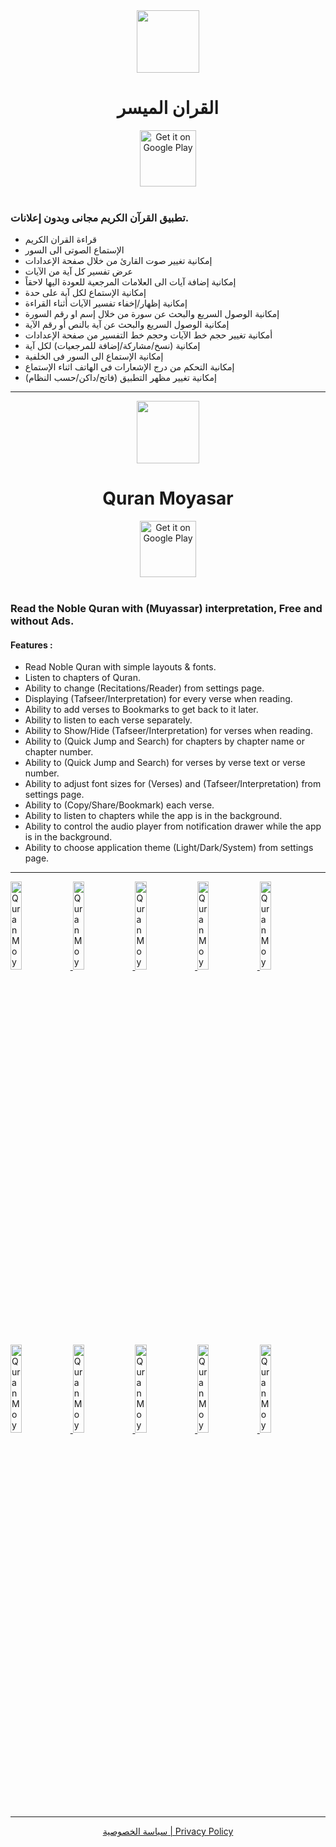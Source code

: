 <div align="center">
  <img src="https://user-images.githubusercontent.com/5399778/210307398-dedf8a3f-93a7-4b7c-ace5-081bfa7b75e4.png" width="100" height="100">
  <br>
  <h1>القران الميسر</h1>
</div>

<div align="center">
  <a href="https://play.google.com/store/apps/details?id=com.amrsubzero.quranmoyasar" target="_blank">
    <img alt="Get it on Google Play" height="90" style="max-width: 100%;" src="https://i.imgur.com/b7oxPbl.png" />
  </a>
 </div>

<br>

### تطبيق القرآن الكريم مجانى وبدون إعلانات.

- قراءة القران الكريم
- الإستماع الصوتى الى السور
- إمكانية تغيير صوت القارئ من خلال صفحة الإعدادات
- عرض تفسير كل آية من الآيات
- إمكانية إضافة آيات الى العلامات المرجعية للعودة اليها لاحقاً
- إمكانية الإستماع لكل آية على حدة
- إمكانية إظهار/إخفاء تفسير الآيات أثناء القراءة
- إمكانية الوصول السريع والبحث عن سورة من خلال إسم او رقم السورة
- إمكانية الوصول السريع والبحث عن آية بالنص أو رقم الآية
- أمكانية تغيير حجم خط الآيات وحجم خط التفسير من صفحة الإعدادات
- إمكانية (نسخ/مشاركة/إضافة للمرجعيات) لكل آية
- إمكانية الإستماع الى السور فى الخلفية
- إمكانية التحكم من درج الإشعارات فى الهاتف اثناء الإستماع
- إمكانية تغيير مظهر التطبيق (فاتح/داكن/حسب النظام)


---

<div align="center">
  <img src="https://user-images.githubusercontent.com/5399778/210307398-dedf8a3f-93a7-4b7c-ace5-081bfa7b75e4.png" width="100" height="100">
  <br>
  <h1>Quran Moyasar</h1>
</div>

<div align="center">
  <a href="https://play.google.com/store/apps/details?id=com.amrsubzero.quranmoyasar" target="_blank">
    <img alt="Get it on Google Play" height="90" style="max-width: 100%;" src="https://i.imgur.com/b7oxPbl.png" />
  </a>
 </div>

<br>

### Read the Noble Quran with (Muyassar) interpretation, Free and without Ads.

#### Features :

- Read Noble Quran with simple layouts & fonts.
- Listen to chapters of Quran.
- Ability to change (Recitations/Reader) from settings page.
- Displaying (Tafseer/Interpretation) for every verse when reading.
- Ability to add verses to Bookmarks to get back to it later.
- Ability to listen to each verse separately.
- Ability to Show/Hide (Tafseer/Interpretation) for verses when reading.
- Ability to (Quick Jump and Search) for chapters by chapter name or chapter number.
- Ability to (Quick Jump and Search) for verses by verse text or verse number.
- Ability to adjust font sizes for (Verses) and (Tafseer/Interpretation) from settings page.
- Ability to (Copy/Share/Bookmark) each verse.
- Ability to listen to chapters while the app is in the background.
- Ability to control the audio player from notification drawer while the app is in the background.
- Ability to choose application theme (Light/Dark/System) from settings page.

---
<a href="https://github.com/AmrSubZero/QuranMoyasar/assets/5399778/f22011da-9b29-43e8-8477-19a6486fc6ff" target="_blank">
  <img width="19%" src="https://github.com/AmrSubZero/QuranMoyasar/assets/5399778/f22011da-9b29-43e8-8477-19a6486fc6ff" alt="Quran Moyasar" />
</a>
<a href="https://github.com/AmrSubZero/QuranMoyasar/assets/5399778/81328470-22a2-4b5e-af0c-894872e934f0" target="_blank">
  <img width="19%" src="https://github.com/AmrSubZero/QuranMoyasar/assets/5399778/81328470-22a2-4b5e-af0c-894872e934f0" alt="Quran Moyasar" />
</a>
<a href="https://github.com/AmrSubZero/QuranMoyasar/assets/5399778/ed17de58-98f9-448d-9c98-890f27dd528f" target="_blank">
  <img width="19%" src="https://github.com/AmrSubZero/QuranMoyasar/assets/5399778/ed17de58-98f9-448d-9c98-890f27dd528f" alt="Quran Moyasar" />
</a>
<a href="https://github.com/AmrSubZero/QuranMoyasar/assets/5399778/5c94c448-da09-4410-a177-10e53726e549" target="_blank">
  <img width="19%" src="https://github.com/AmrSubZero/QuranMoyasar/assets/5399778/5c94c448-da09-4410-a177-10e53726e549" alt="Quran Moyasar" />
</a>
<a href="https://github.com/AmrSubZero/QuranMoyasar/assets/5399778/1fdeaaf2-9522-485c-b0ac-b9ccbc3bff8f" target="_blank">
  <img width="19%" src="https://github.com/AmrSubZero/QuranMoyasar/assets/5399778/1fdeaaf2-9522-485c-b0ac-b9ccbc3bff8f" alt="Quran Moyasar" />
</a>
<a href="https://github.com/AmrSubZero/QuranMoyasar/assets/5399778/f8afa7f7-f0c8-4194-98f1-b399a0e90469" target="_blank">
  <img width="19%" src="https://github.com/AmrSubZero/QuranMoyasar/assets/5399778/f8afa7f7-f0c8-4194-98f1-b399a0e90469" alt="Quran Moyasar" />
</a>
<a href="https://github.com/AmrSubZero/QuranMoyasar/assets/5399778/9f722e6d-abf2-4277-b0ab-8a01b158b61c" target="_blank">
  <img width="19%" src="https://github.com/AmrSubZero/QuranMoyasar/assets/5399778/9f722e6d-abf2-4277-b0ab-8a01b158b61c" alt="Quran Moyasar" />
</a>
<a href="https://github.com/AmrSubZero/QuranMoyasar/assets/5399778/acc09a17-5733-4cf8-be22-439269298cde" target="_blank">
  <img width="19%" src="https://github.com/AmrSubZero/QuranMoyasar/assets/5399778/acc09a17-5733-4cf8-be22-439269298cde" alt="Quran Moyasar" />
</a>
<a href="https://github.com/AmrSubZero/QuranMoyasar/assets/5399778/037470e8-2827-4d51-9120-be2234179820" target="_blank">
  <img width="19%" src="https://github.com/AmrSubZero/QuranMoyasar/assets/5399778/037470e8-2827-4d51-9120-be2234179820" alt="Quran Moyasar" />
</a>
<a href="https://github.com/AmrSubZero/QuranMoyasar/assets/5399778/9b66c5ce-1fe5-446e-81cc-3007e6bfad3e" target="_blank">
  <img width="19%" src="https://github.com/AmrSubZero/QuranMoyasar/assets/5399778/9b66c5ce-1fe5-446e-81cc-3007e6bfad3e" alt="Quran Moyasar" />
</a>

---

<div align="center">
  <a href="https://amrsubzero.github.io/QuranMoyasar/privacy-policy" target="_blank">سياسة الخصوصية | Privacy Policy</a>
</div>

